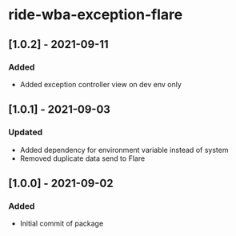 # ride-wba-exception-flare

## [1.0.2] - 2021-09-11
### Added
- Added exception controller view on dev env only
## [1.0.1] - 2021-09-03
### Updated
- Added dependency for environment variable instead of system
- Removed duplicate data send to Flare
## [1.0.0] - 2021-09-02
### Added
- Initial commit of package
